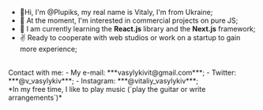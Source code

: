 - 👋Hi, I'm @Plupiks, my real name is Vitaly, I'm from Ukraine;
 - 📩 At the moment, I'm interested in commercial projects on pure JS;
 - 🎯 I am currently learning the **React.js** library and the **Next.js** framework;
 - ✌ Ready to cooperate with web studios or work on a startup to gain more experience;
<br>
Contact with me:
 - My e-mail: ***vasylykivit@gmail.com***;  
 - Twitter: ***@v_vasylykiv***;
 - Instagram: ***@vitaliy_vasylykiv***;
<br>
*In my free time, I like to play music (`play the guitar or write arrangements`)*
